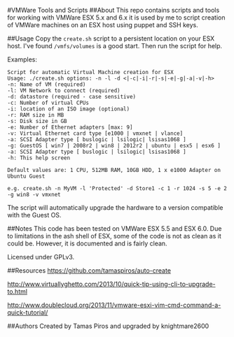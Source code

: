 #VMWare Tools and Scripts
##About
This repo contains scripts and tools for working with VMWare ESX 5.x and 6.x it is used by me to script creation of VMWare machines on an ESX host using puppet and SSH keys.

##Usage
Copy the `create.sh` script to a persistent location on your ESX host. I've found `/vmfs/volumes` is a good start. Then run the script for help.

Examples:

```
Script for automatic Virtual Machine creation for ESX
Usage: ./create.sh options: -n -l -d <|-c|-i|-r|-s|-e|-g|-a|-v|-h>
-n: Name of VM (required)
-l: VM Network to connect (required)
-d: datastore (required - case sensitive)
-c: Number of virtual CPUs
-i: location of an ISO image (optional)
-r: RAM size in MB
-s: Disk size in GB
-e: Number of Ethernet adapters [max: 9]
-v: Virtual Ethernet card type [e1000 | vmxnet | vlance]
-a: SCSI Adapter type [ buslogic | lsilogic| lsisas1068 ]
-g: GuestOS [ win7 | 2008r2 | win8 | 2012r2 | ubuntu | esx5 | esx6 ]
-a: SCSI Adapter type [ buslogic | lsilogic| lsisas1068 ]
-h: This help screen

Default values are: 1 CPU, 512MB RAM, 10GB HDD, 1 x e1000 Adapter on Ubuntu Guest

e.g. create.sh -n MyVM -l 'Protected' -d Store1 -c 1 -r 1024 -s 5 -e 2 -g win8 -v vmxnet
```

The script will automatically upgrade the hardware to a version compatible with the Guest OS.

##Notes
This code has been tested on VMWare ESX 5.5 and ESX 6.0. Due to limitations in the ash shell of ESX, some of the code is not as clean as it could be. However, it is documented and is fairly clean.

Licensed under GPLv3.

##Resources
https://github.com/tamaspiros/auto-create

http://www.virtuallyghetto.com/2013/10/quick-tip-using-cli-to-upgrade-to.html

http://www.doublecloud.org/2013/11/vmware-esxi-vim-cmd-command-a-quick-tutorial/

##Authors
Created by Tamas Piros and upgraded by knightmare2600
